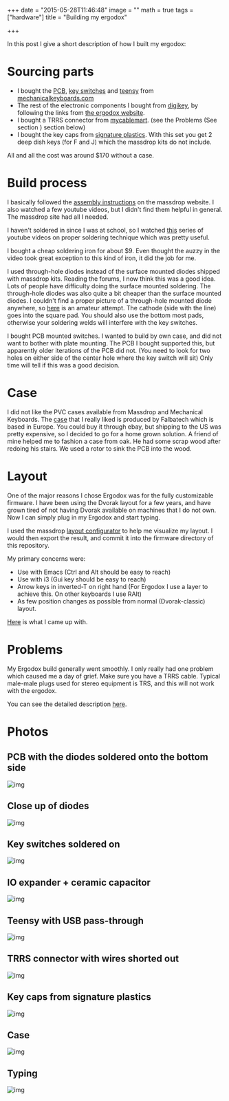 +++
date = "2015-05-28T11:46:48"
image = ""
math = true
tags = ["hardware"]
title = "Building my ergodox"

+++

In this post I give a short description of how I built my ergodox:

# Sourcing parts

-   I bought the [PCB](http://mechanicalkeyboards.com/shop/index.php?l%3Dproduct_detail&p%3D537), [key switches](http://mechanicalkeyboards.com/shop/index.php?l%3Dproduct_detail&p%3D1034) and [teensy](http://mechanicalkeyboards.com/shop/index.php?l%3Dproduct_detail&p%3D568) from [mechanicalkeyboards.com](http://mechanicalkeyboards.com)
-   The rest of the electronic components I bought from [digikey](http://www.digikey.com), by following the links from [the ergodox website](http://ergodox.org/Hardware.aspx).
-   I bought a TRRS connector from [mycablemart](http://www.mycablemart.com/store/cart.php?m%3Dproduct_detail&p%3D5021). (see the Problems (See section ) section below)
-   I bought the key caps from [signature plastics](http://keyshop.pimpmykeyboard.com/products/full-keysets/dsa-blank-sets-1). With this set you get 2 deep dish keys (for F and J) which the massdrop kits do not include.

All and all the cost was around $170 without a case.

# Build process

I basically followed the [assembly instructions](https://www.massdrop.com/ext/ergodox/assembly) on the massdrop website. 
I also watched a few youtube videos, but I didn't find them helpful in general. 
The massdrop site had all I needed.

I haven't soldered in since I was at school, so I watched [this](https://www.youtube.com/watch?v%3DJ5Sb21qbpEQ) series of youtube videos on proper soldering
technique which was pretty useful.

I bought a cheap soldering iron for about $9. Even thought the auzzy in the video took
great exception to this kind of iron, it did the job for me.

I used through-hole diodes instead of the surface mounted diodes shipped with massdrop kits.
Reading the forums, I now think this was a good idea. Lots of people have difficulty doing the 
surface mounted soldering. The through-hole diodes was also quite a bit cheaper than the surface mounted diodes.
I couldn't find a proper picture of a through-hole mounted diode anywhere, so [here](https://raw.githubusercontent.com/tjaartvdwalt/ergodox/source/images/IMG_20150301_110514.jpg) is an amateur attempt.
The cathode (side with the line) goes into the square pad. You should also use the bottom most pads, 
otherwise your soldering welds will interfere with the key switches.

I bought PCB mounted switches. I wanted to build by own case, and did not want to bother with plate mounting. The PCB I bought supported this, but apparently older iterations of the PCB did not. (You need to look for two holes on either side of the center hole where the key switch will sit) Only time will tell if this was a good decision.

# Case

I did not like the PVC cases available from Massdrop and Mechanical Keyboards. The [case](http://falbatech.pl/prestashop/index.php?id_product%3D44&controller%3Dproduct) that I really liked is produced by Falbatech which is based in Europe. You could buy it through ebay, but shipping to the US was pretty expensive, so I decided to go for a home grown solution. A friend of mine helped me to fashion a case from oak. He had some scrap wood after redoing his stairs. We used a rotor to sink the PCB into the wood.

# Layout

One of the major reasons I chose Ergodox was for the fully customizable firmware.
I have been using the Dvorak layout for a few years, and have grown tired of not having
Dvorak available on machines that I do not own. Now I can simply plug in my Ergodox and 
start typing.

I used the massdrop [layout configurator](https://www.massdrop.com/ext/ergodox/) to help me visualize my layout. I would then export
the result, and commit it into the firmware directory of this repository.

My primary concerns were:

-   Use with Emacs (Ctrl and Alt should be easy to reach)
-   Use with i3 (Gui key should be easy to reach)
-   Arrow keys in inverted-T on right hand (For Ergodox I use a layer to achieve this. On other keyboards I use RAlt)
-   As few position changes as possible from normal (Dvorak-classic) layout.

[Here](https://www.massdrop.com/ext/ergodox/?referer%3D3YWSU7&hash%3Df35e8ec2fe084fab51286fb76af9435f) is what I came up with.

# Problems

My Ergodox build generally went smoothly. I only really had one problem which caused me a day of grief. 
Make sure you have a TRRS cable. Typical male-male plugs used for stereo equipment is TRS, 
and this will not work with the ergodox.

You can see the detailed description [here](https://geekhack.org/index.php?topic%3D69512.0).

# Photos

## PCB with the diodes soldered onto the bottom side

![img](/img/ergodox/pcb_diodes.jpg)

## Close up of diodes

![img](/img/ergodox/diodes_zoom.jpg)

## Key switches soldered on

![img](/img/ergodox/key_switches.jpg)

## IO expander + ceramic capacitor

![img](/img/ergodox/io_expander.jpg)

## Teensy with USB pass-through

![img](/img/ergodox/teensy.jpg)

## TRRS connector with wires shorted out

![img](/img/ergodox/trrs.jpg)

## Key caps from signature plastics

![img](/img/ergodox/key_caps.jpg)

## Case

![img](/img/ergodox/case.jpg)

## Typing

![img](/img/ergodox/typing.jpg)
